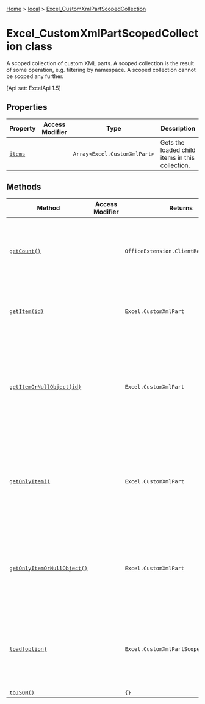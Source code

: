 [Home](./index) &gt; [local](local.md) &gt; [Excel\_CustomXmlPartScopedCollection](local.excel_customxmlpartscopedcollection.md)

# Excel\_CustomXmlPartScopedCollection class

A scoped collection of custom XML parts. A scoped collection is the result of some operation, e.g. filtering by namespace. A scoped collection cannot be scoped any further. 

 \[Api set: ExcelApi 1.5\]

## Properties

|  Property | Access Modifier | Type | Description |
|  --- | --- | --- | --- |
|  [`items`](local.excel_customxmlpartscopedcollection.items.md) |  | `Array<Excel.CustomXmlPart>` | Gets the loaded child items in this collection. |

## Methods

|  Method | Access Modifier | Returns | Description |
|  --- | --- | --- | --- |
|  [`getCount()`](local.excel_customxmlpartscopedcollection.getcount.md) |  | `OfficeExtension.ClientResult<number>` | Gets the number of CustomXML parts in this collection. <p/> \[Api set: ExcelApi 1.5\] |
|  [`getItem(id)`](local.excel_customxmlpartscopedcollection.getitem.md) |  | `Excel.CustomXmlPart` | Gets a custom XML part based on its ID. <p/> \[Api set: ExcelApi 1.5\] |
|  [`getItemOrNullObject(id)`](local.excel_customxmlpartscopedcollection.getitemornullobject.md) |  | `Excel.CustomXmlPart` | Gets a custom XML part based on its ID. If the CustomXmlPart does not exist, the return object's isNull property will be true. <p/> \[Api set: ExcelApi 1.5\] |
|  [`getOnlyItem()`](local.excel_customxmlpartscopedcollection.getonlyitem.md) |  | `Excel.CustomXmlPart` | If the collection contains exactly one item, this method returns it. Otherwise, this method produces an error. <p/> \[Api set: ExcelApi 1.5\] |
|  [`getOnlyItemOrNullObject()`](local.excel_customxmlpartscopedcollection.getonlyitemornullobject.md) |  | `Excel.CustomXmlPart` | If the collection contains exactly one item, this method returns it. Otherwise, this method returns Null. <p/> \[Api set: ExcelApi 1.5\] |
|  [`load(option)`](local.excel_customxmlpartscopedcollection.load.md) |  | `Excel.CustomXmlPartScopedCollection` | Queues up a command to load the specified properties of the object. You must call "context.sync()" before reading the properties. |
|  [`toJSON()`](local.excel_customxmlpartscopedcollection.tojson.md) |  | `{}` |  |

